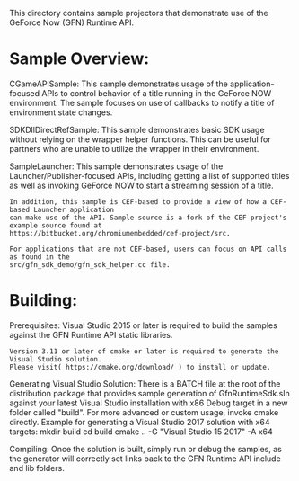 This directory contains sample projectors that demonstrate use of the GeForce Now (GFN) Runtime API.

Sample Overview:
====================================================================================================
CGameAPISample:
    This sample demonstrates usage of the application-focused APIs to control behavior of a
    title running in the GeForce NOW environment. The sample focuses on use of callbacks to notify
    a title of environment state changes.

SDKDllDirectRefSample:
    This sample demonstrates basic SDK usage without relying on the wrapper helper functions. This
    can be useful for partners who are unable to utilize the wrapper in their environment.
    
SampleLauncher:
    This sample demonstrates usage of the Launcher/Publisher-focused APIs, including getting a list
    of supported titles as well as invoking GeForce NOW to start a streaming session of a title. 
    
    In addition, this sample is CEF-based to provide a view of how a CEF-based Launcher application
    can make use of the API. Sample source is a fork of the CEF project's example source found at
    https://bitbucket.org/chromiumembedded/cef-project/src.
    
    For applications that are not CEF-based, users can focus on API calls as found in the 
    src/gfn_sdk_demo/gfn_sdk_helper.cc file.

Building:
====================================================================================================
Prerequisites:
    Visual Studio 2015 or later is required to build the samples against the GFN Runtime API static
    libraries.

    Version 3.11 or later of cmake or later is required to generate the Visual Studio solution.
    Please visit( https://cmake.org/download/ ) to install or update.

Generating Visual Studio Solution:
    There is a BATCH file at the root of the distribution package that provides sample generation of
    GfnRuntimeSdk.sln against your latest Visual Studio installation with x86 Debug target in a new
    folder called "build". For more advanced or custom usage, invoke cmake directly. Example for 
    generating a Visual Studio 2017 solution with x64 targets:
        mkdir build
        cd build
        cmake .. -G "Visual Studio 15 2017" -A x64

Compiling:
    Once the solution is built, simply run or debug the samples, as the generator will correctly 
    set links back to the GFN Runtime API include and lib folders.
    